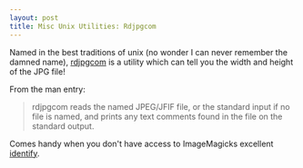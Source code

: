 ```yaml
---
layout: post
title: Misc Unix Utilities: Rdjpgcom
---
```


Named in the best traditions of unix (no wonder I can never remember the damned
name), [rdjpgcom](http://linux.about.com/library/cmd/blcmdl1_rdjpgcom.htm) is a
utility which can tell you the width and height of the JPG file!

From the man entry:

> rdjpgcom reads the named JPEG/JFIF file, or the standard input if no file is
> named, and prints any text comments found in the file on the standard output.

Comes handy when you don't have access to ImageMagicks excellent
[identify](http://www.imagemagick.org/script/identify.php).
